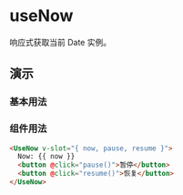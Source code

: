 # useNow

响应式获取当前 Date 实例。

## 演示

### 基本用法

<demo src="./demo.vue" title="useNow" desc=""></demo>


### 组件用法

```html
<UseNow v-slot="{ now, pause, resume }">
  Now: {{ now }}
  <button @click="pause()">暂停</button>
  <button @click="resume()">恢复</button>
</UseNow>
```
